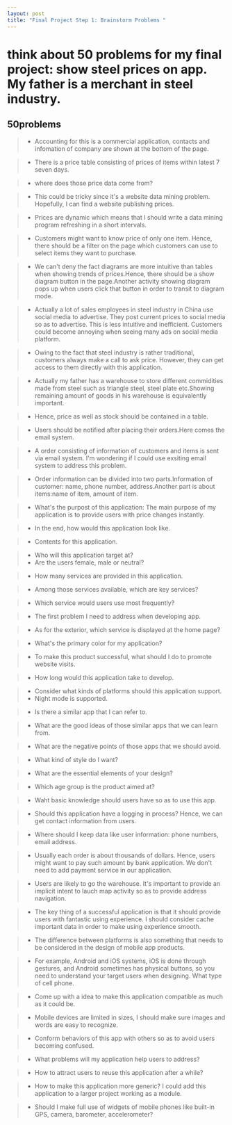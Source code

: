 ```yaml
---
layout: post
title: "Final Project Step 1: Brainstorm Problems "
---
```

# think about 50 problems for my final project: show steel prices on app. My father is a merchant in steel industry.



## 50problems
>- Accounting for this is a commercial application, contacts and infomation of company are shown at the bottom of the page.

>- There is a price table consisting of prices of items within latest 7 seven days.

>- where does those price data come from? 

>- This could be tricky since it's a website data mining problem. Hopefully, I can find a website publishing prices.

>- Prices are dynamic which means that I should write a data mining program refreshing in a short intervals.

>- Customers might want to know price of only one item. Hence, there should be a filter on the page which customers can use to select items they want to purchase.

>- We can't deny the fact diagrams are more intuitive than tables when showing trends of prices.Hence, there should be a show  diagram button in the page.Another activity showing diagram pops up when users click that button in order to transit to diagram mode.

>- Actually a lot of sales employees in steel industry in China use social media to advertise. They post current prices to social media so as to advertise. This is less intuitive and inefficient. Customers could become annoying when seeing many ads on social media platform.

>- Owing to the fact that steel industry is rather traditional, customers always make a call to ask price. However, they can get access to them directly with this application.

>- Actually my father has a warehouse to store different commidities made from steel such as triangle steel, steel plate etc.Showing remaining amount of goods in his warehouse is equivalently important.

>- Hence, price as well as stock should be contained in a table.

>- Users should be notified after placing their orders.Here comes the email system.

>- A order consisting of information of customers and items is sent via email system. I'm wondering if I could use exsiting email system to address this problem.

>- Order information can be divided into two parts.Information of customer: name, phone number, address.Another part is about items:name of item, amount of item.

>- What's the purpost of this application: The main purpose of my application is to provide users with price changes instantly.

>- In the end, how would this application look like.

>- Contents for this application.

>- Who will this application target at? 
>- Are the users female, male or neutral?

>- How many services are provided in this application.

>- Among those services available, which are key services?

>- Which service would users use most frequently?

>- The first problem I need to address when developing app.

>- As for the exterior, which service is displayed at the home page?

>- What's the primary color for my application?

>- To make this product successful, what should I do to promote website visits.

>- How long would this application take to develop.

>- Consider what kinds of platforms should this application support.
>- Night mode is supported.

>- Is there a similar app that I can refer to.

>- What are the good ideas of those similar apps that we can learn from.

>- What are the negative points of those apps that we should avoid.

>- What kind of style do I want?
 
>- What are the essential elements of your design?

>- Which age group is the product aimed at?

>- Waht basic knowledge should users have so as to use this app.

>- Should this application have a logging in process? Hence, we can get contact information from users.

>- Where should I keep data like user information: phone numbers, email address.

>- Usually each order is about thousands of dollars. Hence, users might want to pay such amount by bank application. We don't need to add payment service in our application.

>- Users are likely to go the warehouse. It's important to provide an implicit intent to lauch map activity so as to provide address navigation.

>- The key thing of a successful application is that it should provide users with fantastic using experience. I should consider cache important data in order to make using experience smooth.

>- The difference between platforms is also something that needs to be considered in the design of mobile app products. 

>- For example, Android and iOS systems, iOS is done through gestures, and Android sometimes has physical buttons, so you need to understand your target users when designing. What type of cell phone.

>- Come up with a idea to make this application compatible as much as it could be.

>- Mobile devices are limited in sizes, I should make sure images and words are easy to recognize.

>- Conform behaviors of this app with others so as to avoid users becoming confused.

>- What problems will my application help users to address?

>- How to attract users to reuse this application after a while?

>- How to make this application more generic? I could add this application to a larger project working as a module.

>- Should I make full use of widgets of mobile phones like built-in GPS, camera, barometer, accelerometer?







